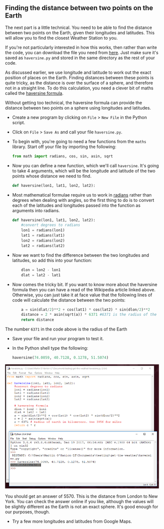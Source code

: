 ## Finding the distance between two points on the Earth

The next part is a little technical. You need to be able to find the distance between two points on the Earth, given their longitudes and latitudes. This will allow you to find the closest Weather Station to you.

If you're not particularly interested in how this works, then rather than write the code, you can download the file you need from [here](https://raw.githubusercontent.com/raspberrypilearning/fetching-the-weather/master/code/haversine.py). Just make sure it's saved as `haversine.py` and stored in the same directory as the rest of your code.

As discussed earlier, we use longitude and latitude to work out the exact position of places on the Earth. Finding distances between these points is quite tricky, as the distance is over the surface of a sphere, and therefore not in a straight line. To do this calculation, you need a clever bit of maths called the [haversine formula](https://en.wikipedia.org/wiki/Haversine_formula).

Without getting too technical, the haversine formula can provide the distance between two points on a sphere using longitudes and latitudes.

- Create a new program by clicking on `File` > `New File` in the Python script. 

- Click on `File` > `Save As` and call your file `haversine.py`.

- To begin with, you're going to need a few functions from the `maths` library. Start off your file by importing the following:

    ``` python
    from math import radians, cos, sin, asin, sqrt
    ```

- Now you can define a new function, which we'll call `haversine`. It's going to take 4 arguments, which will be the longitude and latitude of the two points whose distance we need to find.

    ``` python
    def haversine(lon1, lat1, lon2, lat2):
    ```
- Most mathematical formulae require us to work in [radians](http://www.bbc.co.uk/bitesize/higher/maths/trigonometry/radian_and_equations/revision/1/) rather than degrees when dealing with angles, so the first thing to do is to convert each of the latitudes and longitudes passed into the function as arguments into radians.

    ``` python
    def haversine(lon1, lat1, lon2, lat2):
        #convert degrees to radians
        lon1 = radians(lon1)
        lat1 = radians(lat1)
        lon2 = radians(lon2)
        lat2 = radians(lat2)
    ```
    
- Now we want to find the difference between the two longitudes and latitudes, so add this into your function:

    ``` python
        dlon = lon2 - lon1 
        dlat = lat2 - lat1 
    ```

- Now comes the tricky bit. If you want to know more about the haversine formula then you can have a read of the Wikipedia article linked above. Otherwise, you can just take it at face value that the following lines of code will calculate the distance between the two points:

    ``` python
        a = sin(dlat/2)**2 + cos(lat1) * cos(lat2) * sin(dlon/2)**2
        distance = 2 * asin(sqrt(a)) * 6371 #6371 is the radius of the Earth
        return distance
    ```

The number `6371` in the code above is the radius of the Earth

- Save your file and run your program to test it.

- In the Python shell type the following:

    ``` python
    haversine(74.0059, 40.7128, 0.1278, 51.5074)
    ```

![run the haversine function](images/run_haversine.PNG)

You should get an answer of 5570. This is the distance from London to New York. You can check the answer online if you like, although the values will be slightly different as the Earth is not an exact sphere. It's good enough for our purposes, though.

- Try a few more longitudes and latitudes from Google Maps.

